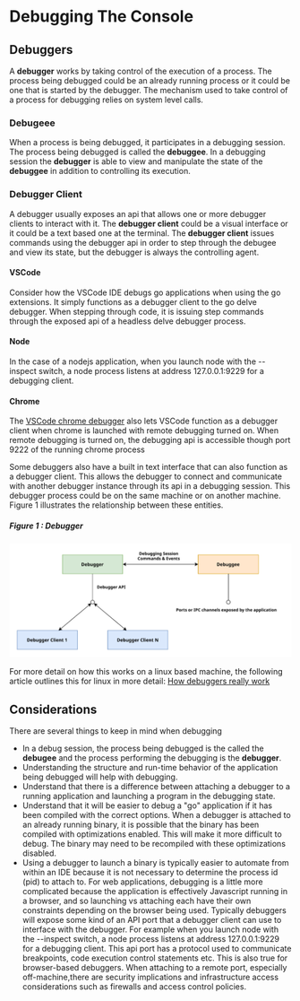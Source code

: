 # Debugging The Console

## Debuggers

A **debugger** works by taking control of the execution of a process. The process being debugged could be an already running process or it could be one that is started by the debugger. The mechanism used to take control of a process for debugging relies on system level calls.

### Debugeee

When a process is being debugged, it participates in a debugging session. The process being debugged is called the **debuggee**. In a debugging session the **debugger** is able to view and manipulate the state of the **debuggee** in addition to controlling its execution.

### Debugger Client

A debugger usually exposes an api that allows one or more debugger clients to interact with it. The **debugger client** could be a visual interface or it could be a text based one at the terminal. The **debugger client** issues commands using the debugger api in order to step through the debugee and view its state, but the debugger is always the controlling agent.
#### VSCode 
Consider how the VSCode IDE debugs go applications when using the go extensions. It simply functions as a debugger client to the go delve debugger. When stepping through code, it is issuing step commands through the exposed api of a headless delve debugger process.
#### Node
In the case of a nodejs application, when you launch node with the --inspect switch, a node process listens at address 127.0.0.1:9229 for a debugging client.
#### Chrome
The [VSCode  chrome debugger](https://marketplace.visualstudio.com/items?itemName=msjsdiag.debugger-for-chrome) also lets  VSCode function as a debugger client when chrome is launched with remote debugging turned on. When remote debugging is turned on, the debugging api is accessible though port 9222 of the running chrome process


Some debuggers also have a built in text interface that can also function as a debugger client. This allows the debugger to connect and communicate with another debugger instance through its api in a debugging session. This debugger process could be on the same machine or on another machine. Figure 1 illustrates the relationship between these  entities.

##### Figure 1 : Debugger
![Debugger Interactions](images/debugger.svg "Figure 1")

For more detail on how this works on a linux based machine, the following article outlines this for linux in more detail: 
[How debuggers really work](https://opensource.com/article/18/1/how-debuggers-really-work)

## Considerations

There are several things to keep in mind when debugging

- In a debug session, the process being debugged is the called the **debugee** and the process performing the debugging is the **debugger**.
- Understanding the structure and run-time behavior of the application being debugged will help with debugging.
- Understand that there is a difference between attaching a debugger to a running application and launching a program in the debugging state. 
- Understand that it will be easier to debug a "go" application if it has been compiled with the correct options. When a debugger is attached to an already running binary, it is possible that the binary has been compiled with optimizations enabled. This will make it more difficult to debug. The binary may need to be recompiled with these optimizations disabled. 
- Using a debugger to launch a binary is typically easier to automate from within an IDE because it is not necessary to determine the process id (pid) to attach to.  For web applications, debugging is a little more complicated because the application is effectively Javascript running in a browser, and so launching vs attaching each have their own constraints depending on the browser being used. Typically debuggers will expose some kind of an API port that a debugger client can use to interface with the debugger. For example when you launch node with the --inspect switch, a node process listens at address 127.0.0.1:9229 for a debugging client. This api port has a protocol used to communicate breakpoints, code execution control statements etc. This is also true for browser-based debuggers. When attaching to a remote port, especially off-machine,there are security implications and infrastructure access considerations such as firewalls and access control policies.





